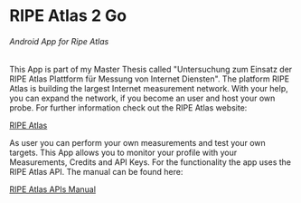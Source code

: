 # RIPE Atlas 2 Go
###### Android App for Ripe Atlas

This App is part of my Master Thesis called "Untersuchung zum Einsatz der RIPE Atlas Plattform für Messung von Internet Diensten".
The platform RIPE Atlas is building the largest Internet measurement network.
With your help, you can expand the network, if you become an user and host your own probe.
For further information check out the RIPE Atlas website:

[RIPE Atlas](https://atlas.ripe.net/)

As user you can perform your own measurements and test your own targets.
This App allows you to monitor your profile with your Measurements, Credits and API Keys.
For the functionality the app uses the RIPE Atlas API.
The manual can be found here:

[RIPE Atlas APIs Manual](https://atlas.ripe.net/docs/api/v2/manual)
